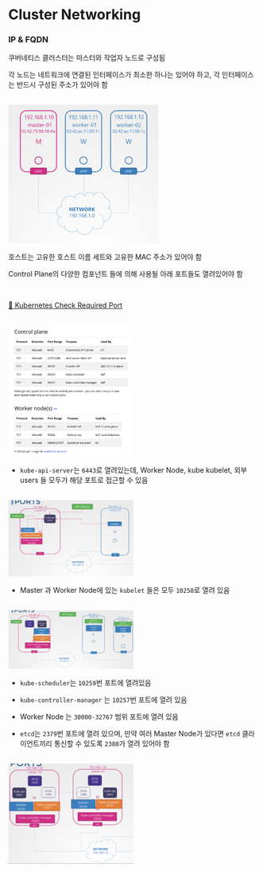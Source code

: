 # Cluster Networking

### IP & FQDN

쿠버네티스 클러스터는 마스터와 작업자 노드로 구성됨

각 노드는 네트워크에 연결된 인터페이스가 최소한 하나는 있어야 하고,
각 인터페이스는 반드시 구성된 주소가 있어야 함 

<br/><img src="./img/cluster_networking_img1.png" width="60%" /><br/>

호스트는 고유한 호스트 이름 세트와 고유한 MAC 주소가 있어야 함

Control Plane의 다양한 컴포넌트 들에 의해 사용될 아래 포트들도 열려있어야 함

<br>

[🔗 Kubernetes Check Required Port](https://kubernetes.io/docs/reference/networking/ports-and-protocols/)

<br/><img src="./img/cluster_networking_img5.png" width="50%" /><br/>

- `kube-api-server`는 `6443`로 열려있는데, Worker Node, kube kubelet, 외부 users 들 모두가 해당 포트로 접근할 수 있음

<br/><img src="./img/cluster_networking_img2.png" width="50%" /><br/>

- Master 과 Worker Node에 있는 `kubelet` 들은 모두 `10250`로 열려 있음

<br/><img src="./img/cluster_networking_img3.png" width="50%" /><br/>

- `kube-scheduler`는 `10259`번 포트에 열려있음

- `kube-controller-manager` 는 `10257`번 포트에 열려 있음

- Worker Node 는 `30000-32767` 범위 포트에 열려 있음

- `etcd`는 `2379`번 포트에 열려 있으며, 만약 여러 Master Node가 있다면 `etcd` 클라이언트끼리 통신할 수 있도록 `2380`가 열려 있어야 함

<br/><img src="./img/cluster_networking_img4.png" width="50%" /><br/>

